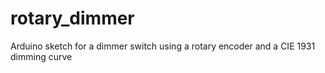 # rotary_dimmer
Arduino sketch for a dimmer switch using a rotary encoder and a CIE 1931 dimming curve
